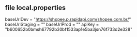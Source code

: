 ## file local.properties
baseUrlDev = "https://shopee.p.rapidapi.com/shopee.com.br/"
baseUrlStaging = ""
baseUrlProd = ""
apiKey = "b600652b0bmsh67792b30bf1533ap1e5ba3jsn76f733d2e328"
